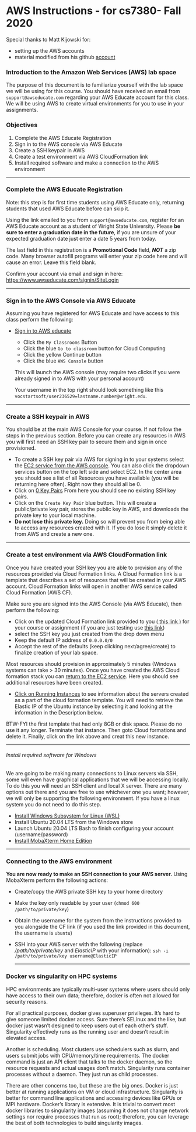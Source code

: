 # AWS Instructions - for cs7380- Fall 2020
Special thanks to Matt Kijowski for:
* setting up the AWS accounts
* material modified from his github [account](https://github.com/mkijowski/aws-cf-templates/blob/master/COURSE-INSTRUCTIONS.md)

### Introduction to the Amazon Web Services (AWS) lab space
The purpose of this document is to familiarize yourself with the lab space we will be
using for this course.  You should have received an email from `support@awseducate.com`
regarding your AWS Educate account for this class.  We will be using AWS to
create virtual environments for you to use in your assignments.

### Objectives
1. Complete the AWS Educate Registration
2. Sign in to the AWS console via AWS Educate
3. Create a SSH keypair in AWS
4. Create a test environment via AWS CloudFormation link
5. Install required software and make a connection to the AWS environment

---

### Complete the AWS Educate Registration
Note: this step is for first time students using AWS Educate only, returning students that used AWS Educate before can
skip it.

Using the link emailed to you from `support@awseducate.com`, register for an 
AWS Educate account as a student of Wright State University.  Please **be sure to 
enter a graduation date in the future**, if you are unsure of your expected graduation 
date just enter a date 5 years from today.

The last field in this registration is a **Promotional Code** field, ***NOT*** a zip 
code.  Many browser autofill programs will enter your zip code here and will cause an error.  Leave this field blank.

Confirm your account via email and sign in here: https://www.awseducate.com/signin/SiteLogin

---

### Sign in to the AWS Console via AWS Educate
Assuming you have registered for AWS Educate and have access to this class 
perform the following:

* [Sign in to AWS educate](https://www.awseducate.com/signin/SiteLogin)
  * Click the `My Classrooms` Button
  * Click the blue `Go to classroom` button for Cloud Computing
  * Click the yellow Continue button
  * Click the blue `AWS Console` button  
  
  This will launch the AWS console (may require two
  clicks if you were already signed in to AWS with your personal account)
  
  Your username in the top right should look something like this
  `vocstartsoft/user236529=lastname.number@wright.edu`.

---

### Create a SSH keypair in AWS
You should be at the main AWS Console for your course.  If not follow the steps in the previous section.
Before you can create any resources in AWS you will first need an SSH key pair to secure them and sign in
once provisioned.

* To create a SSH key pair via AWS for signing in to your systems
  select the [EC2 service from the AWS console](https://console.aws.amazon.com/ec2/v2/home?region=us-east-1#Home:).
  You can also click the dropdown services button on the top left side and select EC2.
  In the center area you should see a list of all Resources you have
  available (you will be returning here often).  Right now they should all be 0.
* Click on [0 Key Pairs](https://console.aws.amazon.com/ec2/v2/home?region=us-east-1#KeyPairs:sort=keyName)
  From here you should see no existing SSH key pairs.  
* Click on the `Create Key Pair` blue button.  This will create a 
  public/private key pair, stores the public key in AWS, and downloads the
  private key to your local machine.  
* **Do not lose this private key.**  Doing so will prevent you from being
  able to access any resources created with it.  If you do lose it simply delete it
  from AWS and create a new one.

---

### Create a test environment via AWS CloudFormation link
Once you have created your SSH key you are able to provision any of the resources
provided via Cloud Formation links.  A Cloud Formation link is a template that describes
a set of resources that will be created in your AWS account.  Cloud Formation links will 
open in another AWS service called Cloud Formation (AWS CF).

Make sure you are signed into the AWS Console (via AWS Educate), then perform the following:
* Click on the updated Cloud Formation link provided to you [( this link )]( https://console.aws.amazon.com/cloudformation/home?region=us-east-1#/stacks/new?stackName=ceg7380&templateURL=https:%2F%2Fwsu-cecs-cf-templates.s3.us-east-2.amazonaws.com%2Fcourse-templates%2Fceg7380.yml) for your course or assignment (if you are just testing use [this link](https://console.aws.amazon.com/cloudformation/home?region=us-east-1#/stacks/new?stackName=Ubuntu-template&templateURL=https:%2F%2Fwsu-cecs-cf-templates.s3.us-east-2.amazonaws.com%2Ftemplates%2FUbuntu.yml))
* select the SSH key you just created from the drop down menu
* Keep the default IP address of `0.0.0.0/0`
* Accept the rest of the defaults (keep clicking next/agree/create) to finalize creation of your lab space.

Most resources should provision in approximately 5 minutes (Windows systems can take > 30 minutes).
Once you have created the AWS Cloud formation stack you can [return to the EC2 service](https://console.aws.amazon.com/ec2/v2/home?region=us-east-1#Home:).
  Here you should see additional resources have been created. 
* [Click on Running Instances](https://console.aws.amazon.com/ec2/v2/home?region=us-east-1#Instances:sort=instanceState)
  to see information about the servers created as a part of the cloud formation
  template.  You will need to retrieve the Elastic IP of the Ubuntu instance by
  selecting it and looking at the information in the Description below.

BTW-FYI the first template that had only 8GB or disk space. Please do no use it any longer. Terminate that instance. Then goto Cloud formations and delete it. Finally, click on the link above and creat this new instance.

---

###### Install required software for Windows
We are going to be making many connections to Linux servers via SSH, some will
even have graphical applications that we will be accessing locally.  To do this
you will need an SSH client and local X server.  There are many options out
there and you are free to use whichever one you want; however, we will only be
supporting the following environment. If you have a linux system you do not need to do this step.

* [Install Windows Subsystem for Linux (WSL)](https://docs.microsoft.com/en-us/windows/wsl/install-win10)
* Install Ubuntu 20.04 LTS from the Windows store
* Launch Ubuntu 20.04 LTS Bash to finish configuring your account
  (username/password)
* [Install MobaXterm Home Edition](https://mobaxterm.mobatek.net/download.html)

---

### Connecting to the AWS environment
**You are now ready to make an SSH connection to your AWS server.**  Using
MobaXterm perform the following actions:
* Create/copy the AWS private SSH key to your home directory
* Make the key only readable by your user (`chmod 600 /path/to/private/key`)
* Obtain the username for the system from the instructions provided to you alongside the CF link (if you used the link provided in this document, the username is `ubuntu`)
* SSH into your AWS server with the following (replace */path/to/private/key*
  and *ElasticIP* with your information):
  `ssh -i /path/to/private/key username@ElasticIP`
  
  ---
  
### Docker vs singularity on HPC systems
HPC environments are typically multi-user systems where users should only have access to their own data; therefore, docker is often not allowed for security reasons.

For all practical purposes, docker gives superuser privileges. It’s hard to give someone limited docker access. Sure there’s SELinux and the like, but docker just wasn’t designed to keep users out of each other’s stuff. Singularity effectively runs as the running user and doesn’t result in elevated access.

Another is scheduling. Most clusters use schedulers such as slurm, and users submit jobs with CPU/memory/time requirements. The docker command is just an API client that talks to the docker daemon, so the resource requests and actual usages don’t match. Singularity runs container processes without a daemon. They just run as child processes.

There are other concerns too, but these are the big ones. Docker is just better at running applications on VM or cloud infrastructure. Singularity is better for command line applications and accessing devices like GPUs or MPI hardware. Docker’s library is extensive. It is trivial to convert most docker libraries to singularity images (assuming it does not change network settings nor require processes that run as root); therefore, you can leverage the best of both technologies to build singularity images.
